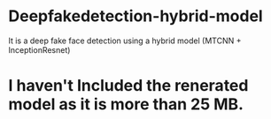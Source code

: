 # Deepfakedetection-hybrid-model
It is a deep fake face detection using a hybrid model (MTCNN + InceptionResnet)

# I haven't Included the renerated model as it is more than 25 MB.
